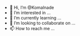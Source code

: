 - 👋 Hi, I’m @Komalnade
- 👀 I’m interested in ...
- 🌱 I’m currently learning ...
- 💞️ I’m looking to collaborate on ...
- 📫 How to reach me ...

<!---
Komalnade/Komalnade is a ✨ special ✨ repository because its `README.md` (this file) appears on your GitHub profile.
You can click the Preview link to take a look at your changes.
--->
